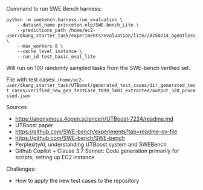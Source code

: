 Command to run SWE Bench harness: 
```
python -m swebench.harness.run_evaluation \
    --dataset_name princeton-nlp/SWE-bench_Lite \
    --predictions_path /home/ec2-user/dkang_starter_task/experiments/evaluation/lite/20250214_agentless_lite_o3_mini/all_preds.jsonl \
    --max_workers 8 \
    --cache_level instance \
    --run_id test_basic_eval_lite
```

Will run on 100 randomly sampled tasks from the SWE-bench verified set.

File with test cases: `/home/ec2-user/dkang_starter_task/UTBoost/generated_test_cases/dir_generated_test_cases/verified_new_gen_testCase_t099_lm01_extracted/output_320_processed.json`

Sources
- https://anonymous.4open.science/r/UTBoost-7224/readme.md 
- UTBoost paper
- https://github.com/SWE-bench/experiments?tab=readme-ov-file
- https://github.com/SWE-bench/SWE-bench
- PerplexityAI, understanding UTBoost system and SWEBench
- Github Copilot + Clause 3.7 Sonnet: Code generation primarily for scripts; setting up EC2 instance

Challenges:
- How to apply the new test cases to the repository